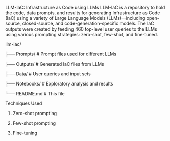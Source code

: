 LLM-IaC: Infrastructure as Code using LLMs
LLM-IaC is a repository to hold the code, data prompts, and results for generating Infrastructure as Code (IaC) using a variety of Large Language Models (LLMs)—including open-source, closed-source, and code-generation-specific models. The IaC outputs were created by feeding 460 top-level user queries to the LLMs using various prompting strategies: zero-shot, few-shot, and fine-tuned. 

llm-iac/

├── Prompts/              # Prompt files used for different LLMs

├── Outputs/              # Generated IaC files from LLMs

├── Data/                 # User queries and input sets

├── Notebooks/            # Exploratory analysis and results

└── README.md             # This file

Techniques Used
1. Zero-shot prompting

2. Few-shot prompting

3. Fine-tuning 
